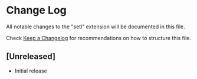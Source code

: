 # Change Log

All notable changes to the "setl" extension will be documented in this file.

Check [Keep a Changelog](http://keepachangelog.com/) for recommendations on how to structure this file.

## [Unreleased]

- Initial release
